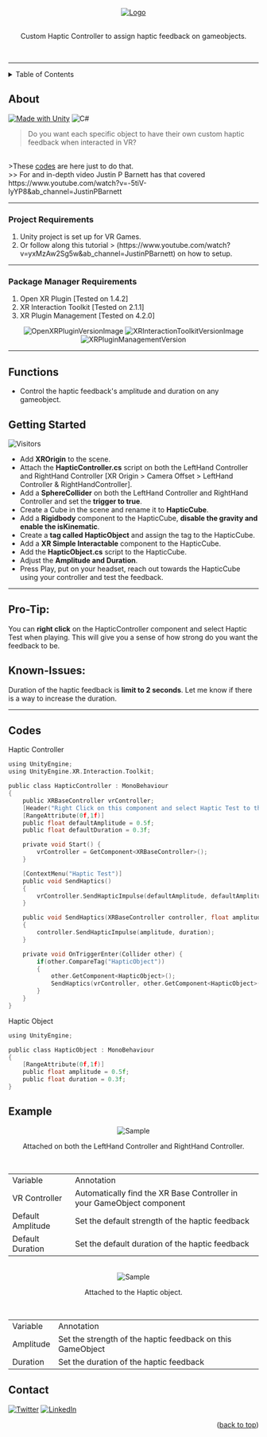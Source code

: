 <a name="readme-top"></a>

<!-- PROJECT LOGO -->
<div align="center">
<a href="https://github.com/hamdanbasri/HapticController-UnityXRInteractionToolkit/blob/main/HapticController.cs">
<img src="images/XITHCLogo.png" alt="Logo">
</a>
<br>
<br>
<p align="center">
Custom Haptic Controller to assign haptic feedback on gameobjects.
</p>
<br>
</div>
<hr>



<!-- TABLE OF CONTENTS -->
<details>
  <summary>Table of Contents</summary>
  <ol>
    <li><a href="#about">About</a></li>
    <li><a href="#functions">Functions</a></li>
    <li><a href="#getting-started">Getting Started</a></li>
    <li><a href="#codes">Code</a></li>
    <li><a href="#example">Example</a></li>
    <li><a href="#contact">Contact</a></li>
  </ol>
</details>

<!-- ABOUT THE PROJECT -->
## About

[![Made with Unity](https://img.shields.io/badge/Made%20with-Unity-57b9d3.svg?style=for-the-badge&logo=unity)](https://unity3d.com)
![C#](https://img.shields.io/badge/C%23-239120?style=for-the-badge&logo=c-sharp&logoColor=white)
</br>
>Do you want each specific object to have their own custom haptic feedback when interacted in VR?
</br>
>These <a href="#codes">codes</a> are here just to do that.
<br>
>> For and in-depth video Justin P Barnett has that covered https://www.youtube.com/watch?v=-5tiV-lyYP8&ab_channel=JustinPBarnett

<hr>



  <h3>Project Requirements</h3>
    <ol>
      <li>Unity project is set up for VR Games.</li>
      <li>Or follow along this tutorial > (https://www.youtube.com/watch?v=yxMzAw2Sg5w&ab_channel=JustinPBarnett) on how to setup.</li> 
    </ol>


<hr>

  <h3>Package Manager Requirements</h3>
    <td>
      <ol>
        <li>Open XR Plugin [Tested on 1.4.2]</li>
        <li>XR Interaction Toolkit [Tested on 2.1.1]</li>
        <li>XR Plugin Management [Tested on 4.2.0]</li>
      </ol>  
    </td>

<div align="center">
<img src="images/OpenXRPluginVersionImage.png" alt="OpenXRPluginVersionImage">
<img src="images/XRInteractionToolkitVersionImage.png" alt="XRInteractionToolkitVersionImage">
<img src="images/XRPluginManagementVersionImage.png" alt="XRPluginManagementVersion">
</div>
<hr>

<!-- FUNCTIONS -->
## Functions


* Control the haptic feedback's amplitude and duration on any gameobject.  

<!-- GETTING STARTED -->
## Getting Started
![Visitors](https://api.visitorbadge.io/api/visitors?path=https%3A%2F%2Fgithub.com%2Fhamdanbasri%2FHapticController-UnityXRInteractionToolkit&label=Visitors&countColor=%23263759&style=flat)
* Add <strong>XROrigin</strong> to the scene.
* Attach the <strong>HapticController.cs</strong> script on both the LeftHand Controller and RightHand Controller
[XR Origin > Camera Offset > LeftHand Controller & RightHandController].
* Add a <strong>SphereCollider</strong> on both the LeftHand Controller and RightHand Controller and set the <strong>trigger to true</strong>.
* Create a Cube in the scene and rename it to <strong>HapticCube</strong>.
* Add a <strong>Rigidbody</strong> component to the HapticCube, <strong>disable the gravity and enable the isKinematic</strong>.
* Create a <strong>tag called HapticObject</strong> and assign the tag to the HapticCube.
* Add a <strong>XR Simple Interactable</strong> component to the HapticCube.
* Add the <strong>HapticObject.cs</strong> script to the HapticCube.
* Adjust the <strong>Amplitude and Duration</strong>.
* Press Play, put on your headset, reach out towards the HapticCube using your controller and test the feedback.

<hr>

<h2>Pro-Tip:</h2>
You can <strong>right click</strong> on the HapticController component and select Haptic Test when playing. This will give you a sense of how strong do you want the feedback to be.

<h2>Known-Issues:</h2>
Duration of the haptic feedback is <strong>limit to 2 seconds</strong>. Let me know if there is a way to increase the duration.

<hr>

<!-- CODE -->
## Codes

Haptic Controller
``` C
using UnityEngine;
using UnityEngine.XR.Interaction.Toolkit;

public class HapticController : MonoBehaviour
{
    public XRBaseController vrController;
    [Header("Right Click on this component and select Haptic Test to the feedback strength and duration.")]
    [RangeAttribute(0f,1f)]
    public float defaultAmplitude = 0.5f;
    public float defaultDuration = 0.3f;

    private void Start() {
        vrController = GetComponent<XRBaseController>();
    }

    [ContextMenu("Haptic Test")]
    public void SendHaptics()
    {
        vrController.SendHapticImpulse(defaultAmplitude, defaultAmplitude);
    }

    public void SendHaptics(XRBaseController controller, float amplitude, float duration)
    {
        controller.SendHapticImpulse(amplitude, duration);
    }

    private void OnTriggerEnter(Collider other) {
        if(other.CompareTag("HapticObject"))
        {
            other.GetComponent<HapticObject>();
            SendHaptics(vrController, other.GetComponent<HapticObject>().amplitude, other.GetComponent<HapticObject>().duration);
        }
    }
}
```

Haptic Object
``` C
using UnityEngine;

public class HapticObject : MonoBehaviour
{    
    [RangeAttribute(0f,1f)]
    public float amplitude = 0.5f;
    public float duration = 0.3f;
}

```


<!-- USAGE EXAMPLES -->
## Example

<div align="center">
<img src="images/HapticControllerExampleImage.png" alt="Sample">
<p align="center">
Attached on both the LeftHand Controller and RightHand Controller.
</p>
</br>
        <table>
        <tr>
            <td>Variable</td>
            <td>Annotation</td>
        </tr>
        <tr>
            <td>VR Controller</td>
            <td>Automatically find the XR Base Controller in your GameObject component</td>
        </tr>
        <tr>
            <td>Default Amplitude</td>
            <td>Set the default strength of the haptic feedback</td>
        </tr>
        <tr>
            <td>Default Duration</td>
            <td>Set the default duration of the haptic feedback</td>
        </tr>
        </table>
</div>

<br>

<div align="center">
<img src="images/HapticObjectExampleImage.png" alt="Sample">
<p align="center">
Attached to the Haptic object.
</p>
</br>
        <table>
        <tr>
            <td>Variable</td>
            <td>Annotation</td>
        </tr>
        <tr>
            <td>Amplitude</td>
            <td>Set the strength of the haptic feedback on this GameObject</td>
        </tr>
        <tr>
            <td>Duration</td>
            <td>Set the duration of the haptic feedback</td>
        </tr>
        </table>
</div>


<!-- CONTACT -->
## Contact

[![Twitter](https://img.shields.io/badge/Twitter-1DA1F2?style=for-the-badge&logo=twitter&logoColor=white)](https://twitter.com/its_danisauraus)
[![LinkedIn][linkedin-shield]][linkedin-url]

<p align="right">(<a href="#readme-top">back to top</a>)</p>

<!-- MARKDOWN LINKS & IMAGES -->
<!-- https://www.markdownguide.org/basic-syntax/#reference-style-links -->
[linkedin-shield]: https://img.shields.io/badge/-LinkedIn-black.svg?style=for-the-badge&logo=linkedin&colorB=555
[linkedin-url]: https://linkedin.com/in/hamdanbasri

